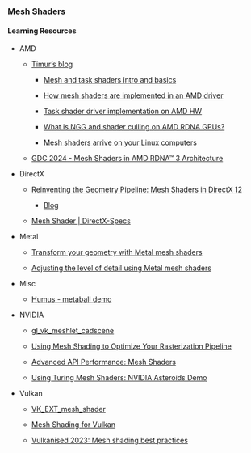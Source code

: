 ### Mesh Shaders

#### Learning Resources

* AMD
  
  * [Timur’s blog](https://timur.hu/)
    
    * [Mesh and task shaders intro and basics](https://timur.hu/blog/2022/mesh-and-task-shaders)
    
    * [How mesh shaders are implemented in an AMD driver](https://timur.hu/blog/2022/how-mesh-shaders-are-implemented)
    
    * [Task shader driver implementation on AMD HW](https://timur.hu/blog/2022/how-task-shaders-are-implemented)
    
    * [What is NGG and shader culling on AMD RDNA GPUs?](https://timur.hu/blog/2022/what-is-ngg)
    
    * [Mesh shaders arrive on your Linux computers](https://timur.hu/blog/2022/mesh-shaders-arrive-on-linux)

  * [GDC 2024 - Mesh Shaders in AMD RDNA™ 3 Architecture](https://www.youtube.com/watch?v=MQv76-q2cm8&list=PLx15eYqzJifdT1M-vOTz74fwdqHIlMrVc&index=7)
  
* DirectX
  
  * [Reinventing the Geometry Pipeline: Mesh Shaders in DirectX 12](https://www.youtube.com/watch?v=CFXKTXtil34)
    
    * [Blog](https://devblogs.microsoft.com/directx/coming-to-directx-12-mesh-shaders-and-amplification-shaders-reinventing-the-geometry-pipeline/)
  
  * [Mesh Shader | DirectX-Specs](https://microsoft.github.io/DirectX-Specs/d3d/MeshShader.html)

* Metal
  
  * [Transform your geometry with Metal mesh shaders](https://developer.apple.com/videos/play/wwdc2022/10162/)

  * [Adjusting the level of detail using Metal mesh shaders](https://developer.apple.com/documentation/metal/metal_sample_code_library/adjusting_the_level_of_detail_using_metal_mesh_shaders)

* Misc
  
  * [Humus - metaball demo](http://www.humus.name/index.php?page=3D&ID=93)

* NVIDIA
  
  * [gl_vk_meshlet_cadscene](https://github.com/nvpro-samples/gl_vk_meshlet_cadscene)
  
  * [Using Mesh Shading to Optimize Your Rasterization Pipeline](https://developer.nvidia.com/blog/using-mesh-shading-to-optimize-your-rasterization-pipeline/)
  
  * [Advanced API Performance: Mesh Shaders](https://developer.nvidia.com/blog/advanced-api-performance-mesh-shaders/)
  
  * [Using Turing Mesh Shaders: NVIDIA Asteroids Demo](https://developer.nvidia.com/blog/using-turing-mesh-shaders-nvidia-asteroids-demo/)

* Vulkan
  
  * [VK_EXT_mesh_shader](https://www.khronos.org/blog/mesh-shading-for-vulkan)
  
  * [Mesh Shading for Vulkan](https://www.khronos.org/blog/mesh-shading-for-vulkanhttps://www.khronos.org/blog/mesh-shading-for-vulkan)
  
  * [Vulkanised 2023: Mesh shading best practices](https://www.youtube.com/watch?app=desktop&v=g9FoZcEQlbA)